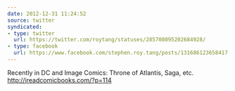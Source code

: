 ```yaml
---
date: 2012-12-31 11:24:52
source: twitter
syndicated:
- type: twitter
  url: https://twitter.com/roytang/statuses/285708095202684928/
- type: facebook
  url: https://www.facebook.com/stephen.roy.tang/posts/131686123658417
---
```


Recently in DC and Image Comics: Throne of Atlantis, Saga, etc. http://ireadcomicbooks.com/?p=114